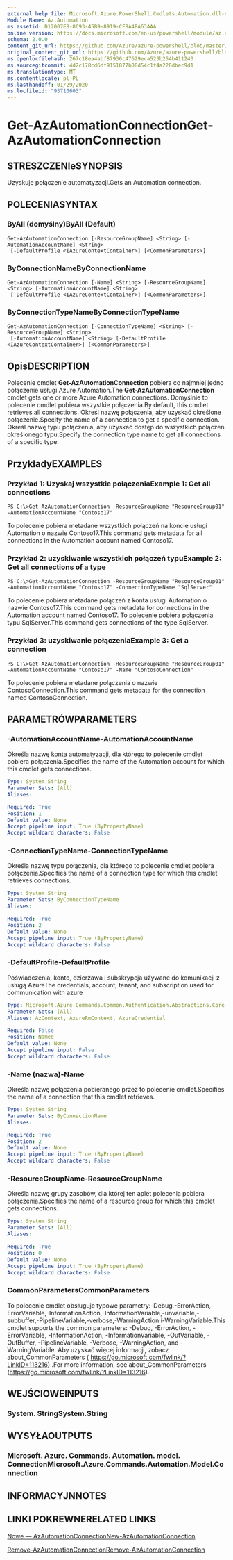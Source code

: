 ```yaml
---
external help file: Microsoft.Azure.PowerShell.Cmdlets.Automation.dll-Help.xml
Module Name: Az.Automation
ms.assetid: D12007E8-8693-45B9-8919-CF8A4BA63AAA
online version: https://docs.microsoft.com/en-us/powershell/module/az.automation/get-azautomationconnection
schema: 2.0.0
content_git_url: https://github.com/Azure/azure-powershell/blob/master/src/Automation/Automation/help/Get-AzAutomationConnection.md
original_content_git_url: https://github.com/Azure/azure-powershell/blob/master/src/Automation/Automation/help/Get-AzAutomationConnection.md
ms.openlocfilehash: 267c18ea4abf87936c47629eca523b254b411240
ms.sourcegitcommit: 4d2c178cd6df9151877b08d54c1f4a228dbec9d1
ms.translationtype: MT
ms.contentlocale: pl-PL
ms.lasthandoff: 01/29/2020
ms.locfileid: "93710603"
---
```

# <span data-ttu-id="cb0f6-101">Get-AzAutomationConnection</span><span class="sxs-lookup"><span data-stu-id="cb0f6-101">Get-AzAutomationConnection</span></span>

## <span data-ttu-id="cb0f6-102">STRESZCZENIe</span><span class="sxs-lookup"><span data-stu-id="cb0f6-102">SYNOPSIS</span></span>
<span data-ttu-id="cb0f6-103">Uzyskuje połączenie automatyzacji.</span><span class="sxs-lookup"><span data-stu-id="cb0f6-103">Gets an Automation connection.</span></span>

## <span data-ttu-id="cb0f6-104">POLECENIA</span><span class="sxs-lookup"><span data-stu-id="cb0f6-104">SYNTAX</span></span>

### <span data-ttu-id="cb0f6-105">ByAll (domyślny)</span><span class="sxs-lookup"><span data-stu-id="cb0f6-105">ByAll (Default)</span></span>
```
Get-AzAutomationConnection [-ResourceGroupName] <String> [-AutomationAccountName] <String>
 [-DefaultProfile <IAzureContextContainer>] [<CommonParameters>]
```

### <span data-ttu-id="cb0f6-106">ByConnectionName</span><span class="sxs-lookup"><span data-stu-id="cb0f6-106">ByConnectionName</span></span>
```
Get-AzAutomationConnection [-Name] <String> [-ResourceGroupName] <String> [-AutomationAccountName] <String>
 [-DefaultProfile <IAzureContextContainer>] [<CommonParameters>]
```

### <span data-ttu-id="cb0f6-107">ByConnectionTypeName</span><span class="sxs-lookup"><span data-stu-id="cb0f6-107">ByConnectionTypeName</span></span>
```
Get-AzAutomationConnection [-ConnectionTypeName] <String> [-ResourceGroupName] <String>
 [-AutomationAccountName] <String> [-DefaultProfile <IAzureContextContainer>] [<CommonParameters>]
```

## <span data-ttu-id="cb0f6-108">Opis</span><span class="sxs-lookup"><span data-stu-id="cb0f6-108">DESCRIPTION</span></span>
<span data-ttu-id="cb0f6-109">Polecenie cmdlet **Get-AzAutomationConnection** pobiera co najmniej jedno połączenie usługi Azure Automation.</span><span class="sxs-lookup"><span data-stu-id="cb0f6-109">The **Get-AzAutomationConnection** cmdlet gets one or more Azure Automation connections.</span></span>
<span data-ttu-id="cb0f6-110">Domyślnie to polecenie cmdlet pobiera wszystkie połączenia.</span><span class="sxs-lookup"><span data-stu-id="cb0f6-110">By default, this cmdlet retrieves all connections.</span></span>
<span data-ttu-id="cb0f6-111">Określ nazwę połączenia, aby uzyskać określone połączenie.</span><span class="sxs-lookup"><span data-stu-id="cb0f6-111">Specify the name of a connection to get a specific connection.</span></span>
<span data-ttu-id="cb0f6-112">Określ nazwę typu połączenia, aby uzyskać dostęp do wszystkich połączeń określonego typu.</span><span class="sxs-lookup"><span data-stu-id="cb0f6-112">Specify the connection type name to get all connections of a specific type.</span></span>

## <span data-ttu-id="cb0f6-113">Przykłady</span><span class="sxs-lookup"><span data-stu-id="cb0f6-113">EXAMPLES</span></span>

### <span data-ttu-id="cb0f6-114">Przykład 1: Uzyskaj wszystkie połączenia</span><span class="sxs-lookup"><span data-stu-id="cb0f6-114">Example 1: Get all connections</span></span>
```
PS C:\>Get-AzAutomationConnection -ResourceGroupName "ResourceGroup01" -AutomationAccountName "Contoso17"
```

<span data-ttu-id="cb0f6-115">To polecenie pobiera metadane wszystkich połączeń na koncie usługi Automation o nazwie Contoso17.</span><span class="sxs-lookup"><span data-stu-id="cb0f6-115">This command gets metadata for all connections in the Automation account named Contoso17.</span></span>

### <span data-ttu-id="cb0f6-116">Przykład 2: uzyskiwanie wszystkich połączeń typu</span><span class="sxs-lookup"><span data-stu-id="cb0f6-116">Example 2: Get all connections of a type</span></span>
```
PS C:\>Get-AzAutomationConnection -ResourceGroupName "ResourceGroup01" -AutomationAccountName "Contoso17" -ConnectionTypeName "SqlServer"
```

<span data-ttu-id="cb0f6-117">To polecenie pobiera metadane połączeń z konta usługi Automation o nazwie Contoso17.</span><span class="sxs-lookup"><span data-stu-id="cb0f6-117">This command gets metadata for connections in the Automation account named Contoso17.</span></span>
<span data-ttu-id="cb0f6-118">To polecenie pobiera połączenia typu SqlServer.</span><span class="sxs-lookup"><span data-stu-id="cb0f6-118">This command gets connections of the type SqlServer.</span></span>

### <span data-ttu-id="cb0f6-119">Przykład 3: uzyskiwanie połączenia</span><span class="sxs-lookup"><span data-stu-id="cb0f6-119">Example 3: Get a connection</span></span>
```
PS C:\>Get-AzAutomationConnection -ResourceGroupName "ResourceGroup01" -AutomationAccountName "Contoso17" -Name "ContosoConnection"
```

<span data-ttu-id="cb0f6-120">To polecenie pobiera metadane połączenia o nazwie ContosoConnection.</span><span class="sxs-lookup"><span data-stu-id="cb0f6-120">This command gets metadata for the connection named ContosoConnection.</span></span>

## <span data-ttu-id="cb0f6-121">PARAMETRÓW</span><span class="sxs-lookup"><span data-stu-id="cb0f6-121">PARAMETERS</span></span>

### <span data-ttu-id="cb0f6-122">-AutomationAccountName</span><span class="sxs-lookup"><span data-stu-id="cb0f6-122">-AutomationAccountName</span></span>
<span data-ttu-id="cb0f6-123">Określa nazwę konta automatyzacji, dla którego to polecenie cmdlet pobiera połączenia.</span><span class="sxs-lookup"><span data-stu-id="cb0f6-123">Specifies the name of the Automation account for which this cmdlet gets connections.</span></span>

```yaml
Type: System.String
Parameter Sets: (All)
Aliases:

Required: True
Position: 1
Default value: None
Accept pipeline input: True (ByPropertyName)
Accept wildcard characters: False
```

### <span data-ttu-id="cb0f6-124">-ConnectionTypeName</span><span class="sxs-lookup"><span data-stu-id="cb0f6-124">-ConnectionTypeName</span></span>
<span data-ttu-id="cb0f6-125">Określa nazwę typu połączenia, dla którego to polecenie cmdlet pobiera połączenia.</span><span class="sxs-lookup"><span data-stu-id="cb0f6-125">Specifies the name of a connection type for which this cmdlet retrieves connections.</span></span>

```yaml
Type: System.String
Parameter Sets: ByConnectionTypeName
Aliases:

Required: True
Position: 2
Default value: None
Accept pipeline input: True (ByPropertyName)
Accept wildcard characters: False
```

### <span data-ttu-id="cb0f6-126">-DefaultProfile</span><span class="sxs-lookup"><span data-stu-id="cb0f6-126">-DefaultProfile</span></span>
<span data-ttu-id="cb0f6-127">Poświadczenia, konto, dzierżawa i subskrypcja używane do komunikacji z usługą Azure</span><span class="sxs-lookup"><span data-stu-id="cb0f6-127">The credentials, account, tenant, and subscription used for communication with azure</span></span>

```yaml
Type: Microsoft.Azure.Commands.Common.Authentication.Abstractions.Core.IAzureContextContainer
Parameter Sets: (All)
Aliases: AzContext, AzureRmContext, AzureCredential

Required: False
Position: Named
Default value: None
Accept pipeline input: False
Accept wildcard characters: False
```

### <span data-ttu-id="cb0f6-128">-Name (nazwa)</span><span class="sxs-lookup"><span data-stu-id="cb0f6-128">-Name</span></span>
<span data-ttu-id="cb0f6-129">Określa nazwę połączenia pobieranego przez to polecenie cmdlet.</span><span class="sxs-lookup"><span data-stu-id="cb0f6-129">Specifies the name of a connection that this cmdlet retrieves.</span></span>

```yaml
Type: System.String
Parameter Sets: ByConnectionName
Aliases:

Required: True
Position: 2
Default value: None
Accept pipeline input: True (ByPropertyName)
Accept wildcard characters: False
```

### <span data-ttu-id="cb0f6-130">-ResourceGroupName</span><span class="sxs-lookup"><span data-stu-id="cb0f6-130">-ResourceGroupName</span></span>
<span data-ttu-id="cb0f6-131">Określa nazwę grupy zasobów, dla której ten aplet polecenia pobiera połączenia.</span><span class="sxs-lookup"><span data-stu-id="cb0f6-131">Specifies the name of a resource group for which this cmdlet gets connections.</span></span>

```yaml
Type: System.String
Parameter Sets: (All)
Aliases:

Required: True
Position: 0
Default value: None
Accept pipeline input: True (ByPropertyName)
Accept wildcard characters: False
```

### <span data-ttu-id="cb0f6-132">CommonParameters</span><span class="sxs-lookup"><span data-stu-id="cb0f6-132">CommonParameters</span></span>
<span data-ttu-id="cb0f6-133">To polecenie cmdlet obsługuje typowe parametry:-Debug,-ErrorAction,-ErrorVariable,-InformationAction,-InformationVariable,-unvariable,-subbuffer,-PipelineVariable,-verbose,-WarningAction i-WarningVariable.</span><span class="sxs-lookup"><span data-stu-id="cb0f6-133">This cmdlet supports the common parameters: -Debug, -ErrorAction, -ErrorVariable, -InformationAction, -InformationVariable, -OutVariable, -OutBuffer, -PipelineVariable, -Verbose, -WarningAction, and -WarningVariable.</span></span> <span data-ttu-id="cb0f6-134">Aby uzyskać więcej informacji, zobacz about_CommonParameters ( https://go.microsoft.com/fwlink/?LinkID=113216) .</span><span class="sxs-lookup"><span data-stu-id="cb0f6-134">For more information, see about_CommonParameters (https://go.microsoft.com/fwlink/?LinkID=113216).</span></span>

## <span data-ttu-id="cb0f6-135">WEJŚCIOWE</span><span class="sxs-lookup"><span data-stu-id="cb0f6-135">INPUTS</span></span>

### <span data-ttu-id="cb0f6-136">System. String</span><span class="sxs-lookup"><span data-stu-id="cb0f6-136">System.String</span></span>

## <span data-ttu-id="cb0f6-137">WYSYŁA</span><span class="sxs-lookup"><span data-stu-id="cb0f6-137">OUTPUTS</span></span>

### <span data-ttu-id="cb0f6-138">Microsoft. Azure. Commands. Automation. model. Connection</span><span class="sxs-lookup"><span data-stu-id="cb0f6-138">Microsoft.Azure.Commands.Automation.Model.Connection</span></span>

## <span data-ttu-id="cb0f6-139">INFORMACYJN</span><span class="sxs-lookup"><span data-stu-id="cb0f6-139">NOTES</span></span>

## <span data-ttu-id="cb0f6-140">LINKI POKREWNE</span><span class="sxs-lookup"><span data-stu-id="cb0f6-140">RELATED LINKS</span></span>

[<span data-ttu-id="cb0f6-141">Nowe — AzAutomationConnection</span><span class="sxs-lookup"><span data-stu-id="cb0f6-141">New-AzAutomationConnection</span></span>](./New-AzAutomationConnection.md)

[<span data-ttu-id="cb0f6-142">Remove-AzAutomationConnection</span><span class="sxs-lookup"><span data-stu-id="cb0f6-142">Remove-AzAutomationConnection</span></span>](./Remove-AzAutomationConnection.md)


